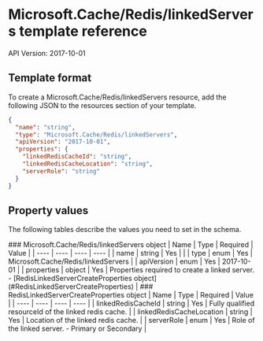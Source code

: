 # Microsoft.Cache/Redis/linkedServers template reference
API Version: 2017-10-01
## Template format

To create a Microsoft.Cache/Redis/linkedServers resource, add the following JSON to the resources section of your template.

```json
{
  "name": "string",
  "type": "Microsoft.Cache/Redis/linkedServers",
  "apiVersion": "2017-10-01",
  "properties": {
    "linkedRedisCacheId": "string",
    "linkedRedisCacheLocation": "string",
    "serverRole": "string"
  }
}
```
## Property values

The following tables describe the values you need to set in the schema.

<a id="Microsoft.Cache/Redis/linkedServers" />
### Microsoft.Cache/Redis/linkedServers object
|  Name | Type | Required | Value |
|  ---- | ---- | ---- | ---- |
|  name | string | Yes |  |
|  type | enum | Yes | Microsoft.Cache/Redis/linkedServers |
|  apiVersion | enum | Yes | 2017-10-01 |
|  properties | object | Yes | Properties required to create a linked server. - [RedisLinkedServerCreateProperties object](#RedisLinkedServerCreateProperties) |


<a id="RedisLinkedServerCreateProperties" />
### RedisLinkedServerCreateProperties object
|  Name | Type | Required | Value |
|  ---- | ---- | ---- | ---- |
|  linkedRedisCacheId | string | Yes | Fully qualified resourceId of the linked redis cache. |
|  linkedRedisCacheLocation | string | Yes | Location of the linked redis cache. |
|  serverRole | enum | Yes | Role of the linked server. - Primary or Secondary |

